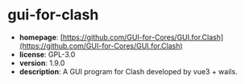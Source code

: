 # gui-for-clash

- **homepage**: [https://github.com/GUI-for-Cores/GUI.for.Clash](https://github.com/GUI-for-Cores/GUI.for.Clash)
- **license**: GPL-3.0
- **version**: 1.9.0
- **description**: A GUI program for Clash developed by vue3 + wails.

